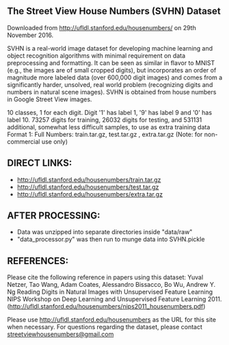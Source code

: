 The Street View House Numbers (SVHN) Dataset
--------------------------------------------------------------------------------
Downloaded from http://ufldl.stanford.edu/housenumbers/ on 29th November 2016.

SVHN is a real-world image dataset for developing machine learning and object 
recognition algorithms with minimal requirement on data preprocessing and 
formatting. It can be seen as similar in flavor to MNIST (e.g., the images 
are of small cropped digits), but incorporates an order of magnitude more 
labeled data (over 600,000 digit images) and comes from a significantly harder, 
unsolved, real world problem (recognizing digits and numbers in natural 
scene images). SVHN is obtained from house numbers in Google Street View images. 

10 classes, 1 for each digit. Digit '1' has label 1, '9' has label 9 and '0' has label 10.
73257 digits for training, 26032 digits for testing, and 531131 additional, somewhat 
less difficult samples, to use as extra training data
Format 1: Full Numbers: train.tar.gz, test.tar.gz , extra.tar.gz (Note: for non-commercial use only)

DIRECT LINKS:
--------------------------------------------------------------------------------
- http://ufldl.stanford.edu/housenumbers/train.tar.gz
- http://ufldl.stanford.edu/housenumbers/test.tar.gz
- http://ufldl.stanford.edu/housenumbers/extra.tar.gz

AFTER PROCESSING:
--------------------------------------------------------------------------------
- Data was unzipped into separate directories inside "data/raw"
- "data_processor.py" was then run to munge data into SVHN.pickle

REFERENCES:
--------------------------------------------------------------------------------
Please cite the following reference in papers using this dataset:
Yuval Netzer, Tao Wang, Adam Coates, Alessandro Bissacco, Bo Wu, Andrew Y. Ng 
Reading Digits in Natural Images with Unsupervised Feature Learning NIPS 
Workshop on Deep Learning and Unsupervised Feature Learning 2011. 
(http://ufldl.stanford.edu/housenumbers/nips2011_housenumbers.pdf)

Please use http://ufldl.stanford.edu/housenumbers as the URL for this site 
when necessary. For questions regarding the dataset, please contact 
streetviewhousenumbers@gmail.com
